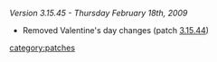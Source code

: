 *Version 3.15.45 - Thursday February 18th, 2009*

-   Removed Valentine's day changes (patch
    [3.15.44](3.15.44 "wikilink"))

[category:patches](category:patches "wikilink")